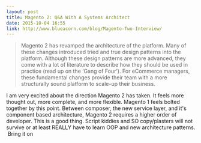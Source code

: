 ```yaml
---
layout: post
title: Magento 2: Q&A With A Systems Architect
date: 2015-10-04 16:55
link: http://www.blueacorn.com/blog/Magento-Two-Interview/
---
```


> Magento 2 has revamped the architecture of the platform. Many of these changes introduced tried and true design patterns into the platform. Although these design patterns are more advanced, they come with a lot of literature to describe how they should be used in practice (read up on the ‘Gang of Four’). For eCommerce managers, these fundamental changes provide their team with a more structurally sound platform to scale-up their business.

​I am very excited about the direction Magento 2 has taken. It feels more thought out, more complete, and more flexible. Magento 1 feels bolted together by this point. Between composer, the new service layer, and it's component based architecture, Magento 2 requires a higher order of developer. This is a good thing. Script kiddies and SO copy/plasters will not survive or at least REALLY have to learn OOP and new architecture patterns. 
​
​Bring it on